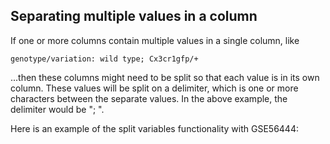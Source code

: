 ## Separating multiple values in a column

If one or more columns contain multiple values in a single column, like

`genotype/variation: wild type; Cx3cr1gfp/+`

...then these columns might need to be split so that each value is in its own column. These values will be split on a delimiter, which is one or more characters between the separate values. In the above example, the delimiter would be "; ".

Here is an example of the split variables functionality with GSE56444:

